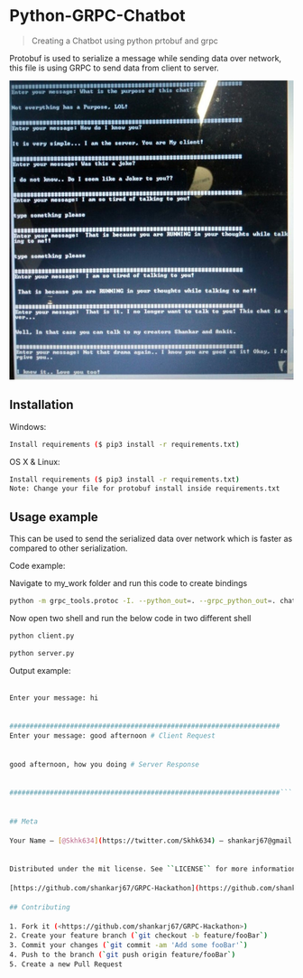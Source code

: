# Python-GRPC-Chatbot
> Creating a Chatbot using python prtobuf and grpc


Protobuf is used to serialize a message while sending data over network, this file is using GRPC to send data from client to server.

![](header.png)

## Installation

Windows:

```sh
Install requirements ($ pip3 install -r requirements.txt)
```


OS X & Linux:

```sh
Install requirements ($ pip3 install -r requirements.txt)
Note: Change your file for protobuf install inside requirements.txt

```


## Usage example

This can be used to send the serialized data over network which is faster as compared to other serialization.

Code example: 

Navigate to my_work folder and run this code to create bindings

```sh
python -m grpc_tools.protoc -I. --python_out=. --grpc_python_out=. chatbot.proto

```

Now open two shell and run the below code in two different shell


```sh
python client.py

```
```sh
python server.py

```

    

Output example: 

```sh

Enter your message: hi


###################################################################
Enter your message: good afternoon # Client Request


good afternoon, how you doing # Server Response


###################################################################```


## Meta

Your Name – [@Skhk634](https://twitter.com/Skhk634) – shankarj67@gmail.com


Distributed under the mit license. See ``LICENSE`` for more information.

[https://github.com/shankarj67/GRPC-Hackathon](https://github.com/shankarj67/)

## Contributing

1. Fork it (<https://github.com/shankarj67/GRPC-Hackathon>)
2. Create your feature branch (`git checkout -b feature/fooBar`)
3. Commit your changes (`git commit -am 'Add some fooBar'`)
4. Push to the branch (`git push origin feature/fooBar`)
5. Create a new Pull Request

